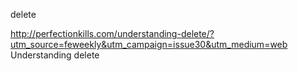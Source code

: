 

delete

http://perfectionkills.com/understanding-delete/?utm_source=feweekly&utm_campaign=issue30&utm_medium=web Understanding delete

